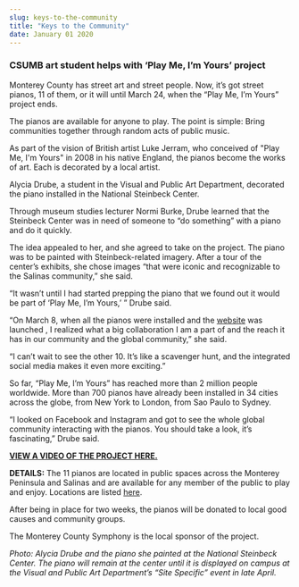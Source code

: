 ```yaml
---
slug: keys-to-the-community
title: "Keys to the Community"
date: January 01 2020
---
```


  
<h3>CSUMB art student helps with ‘Play Me, I’m Yours’ project</h3>
<p>
  Monterey County has street art and street people. Now, it’s got street pianos,
  11 of them, or it will until March 24, when the “Play Me, I’m Yours” project
  ends.
</p>
<p>
  The pianos are available for anyone to play. The point is simple: Bring
  communities together through random acts of public music.
</p>
<p>
  As part of the vision of British artist Luke Jerram, who conceived of "Play
  Me, I'm Yours" in 2008 in his native England, the pianos become the works of
  art. Each is decorated by a local artist.
</p>
<p>
  Alycia Drube, a student in the Visual and Public Art Department, decorated the
  piano installed in the National Steinbeck Center.
</p>
<p>
  Through museum studies lecturer Normi Burke, Drube learned that the Steinbeck
  Center was in need of someone to “do something” with a piano and do it
  quickly.
</p>
<p>
  The idea appealed to her, and she agreed to take on the project. The piano was
  to be painted with Steinbeck-related imagery. After a tour of the center’s
  exhibits, she chose images “that were iconic and recognizable to the Salinas
  community,” she said.
</p>
<p>
  “It wasn’t until I had started prepping the piano that we found out it would
  be part of ‘Play Me, I’m Yours,’ ” Drube said.
</p>
<p>
  “On March 8, when all the pianos were installed and the
  <a href="https://montereypianos.com">website</a> was launched , I realized what
  a big collaboration I am a part of and the reach it has in our community and
  the global community,” she said.
</p>
<p>
  “I can’t wait to see the other 10. It’s like a scavenger hunt, and the
  integrated social media makes it even more exciting.”
</p>
<p>
  So far, “Play Me, I’m Yours” has reached more than 2 million people worldwide.
  More than 700 pianos have already been installed in 34 cities across the
  globe, from New York to London, from Sao Paulo to Sydney.
</p>
<p>
  “I looked on Facebook and Instagram and got to see the whole global community
  interacting with the pianos. You should take a look, it’s fascinating,” Drube
  said.
</p>
<p>
  <strong
    ><a href="https://youtu.be/kSTK2KF5QRU"
      >VIEW A VIDEO OF THE PROJECT HERE.</a
    ></strong
  >
</p>
<p>
  <strong>DETAILS:</strong> The 11 pianos are located in public spaces across
  the Monterey Peninsula and Salinas and are available for any member of the
  public to play and enjoy. Locations are listed
  <a href="https://streetpianos.com/monterey2013/">here</a>.
</p>
<p>
  After being in place for two weeks, the pianos will be donated to local good
  causes and community groups.
</p>
<p>The Monterey County Symphony is the local sponsor of the project.</p>
<p>
  <em
    >Photo: Alycia Drube and the piano she painted at the National Steinbeck
    Center. The piano will remain at the center until it is displayed on campus
    at the Visual and Public Art Department’s “Site Specific” event in late
    April.
  </em>
</p>
 
